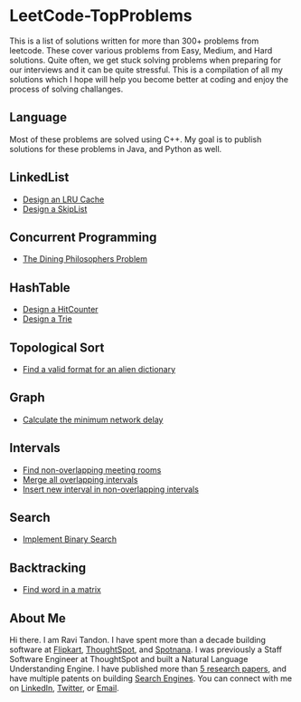 # LeetCode-TopProblems

This is a list of solutions written for more than 300+ problems from leetcode. These cover various problems from Easy, Medium, and Hard solutions. Quite often, we get stuck solving problems when preparing for our interviews and it can be quite stressful. This is a compilation of all my solutions which I hope will help you become better at coding and enjoy the process of solving challanges.

## Language
Most of these problems are solved using C++. My goal is to publish solutions for these problems in Java, and Python as well.

## LinkedList
- [Design an LRU Cache](https://github.com/ravitandon90/LeetCode-TopProblems/blob/main/LinkedList/LRUCache.cpp)
- [Design a SkipList](https://github.com/ravitandon90/LeetCode-TopProblems/blob/main/LinkedList/SkipList.cpp)

## Concurrent Programming
- [The Dining Philosophers Problem](https://github.com/ravitandon90/LeetCode-TopProblems/blob/main/Concurrency/DiningPhilosophers.cpp)

## HashTable
- [Design a HitCounter](https://github.com/ravitandon90/LeetCode-TopProblems/blob/main/HashTable/HitCounter.cpp)
- [Design a Trie](https://github.com/ravitandon90/LeetCode-TopProblems/blob/main/HashTable/Trie.cpp)

## Topological Sort
- [Find a valid format for an alien dictionary](https://github.com/ravitandon90/LeetCode-TopProblems/blob/main/HashTable/Trie.cpp)

## Graph
- [Calculate the minimum network delay](https://github.com/ravitandon90/LeetCode-TopProblems/blob/main/Graph/NetworkDelay.cpp)

## Intervals
- [Find non-overlapping meeting rooms](https://github.com/ravitandon90/LeetCode-TopProblems/blob/main/Heap/MeetingRooms.cpp)
- [Merge all overlapping intervals]()
- [Insert new interval in non-overlapping intervals]()

## Search
- [Implement Binary Search]()

## Backtracking
- [Find word in a matrix]()

## About Me
Hi there. I am Ravi Tandon. I have spent more than a decade building software at [Flipkart](http://flipkart.com/), [ThoughtSpot](https://www.thoughtspot.com/), and [Spotnana](https://www.spotnana.com/). I was previously a Staff Software Engineer at ThoughtSpot and built a Natural Language Understanding Engine. I have published more than [5 research papers](https://scholar.google.com/citations?user=A5jKYW0AAAAJ&hl=en), and have multiple patents on building [Search Engines](https://patents.justia.com/inventor/ravi-tandon). You can connect with me on [LinkedIn](https://www.linkedin.com/in/ravi-tandon-b6534049/), [Twitter](https://twitter.com/ravi_tandon), or [Email](mailto:ravitandon2@gmail.com).